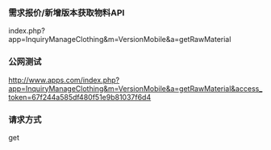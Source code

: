 ### **需求报价/新增版本获取物料API**
index.php?app=InquiryManageClothing&m=VersionMobile&a=getRawMaterial

### **公网测试**
http://www.apps.com/index.php?app=InquiryManageClothing&m=VersionMobile&a=getRawMaterial&access_token=67f244a585df480f51e9b81037f6d4

### **请求方式**
get



